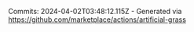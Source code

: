 Commits: 2024-04-02T03:48:12.115Z - Generated via https://github.com/marketplace/actions/artificial-grass
<br>
